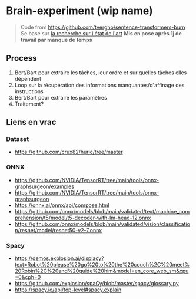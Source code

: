 # Brain-experiment (wip name)
> Code from https://github.com/tvergho/sentence-transformers-burn
> Se base sur [la recherche sur l'état de l'art](../Research/README.md)
> **Mis en pose après 1j de travail par manque de temps**

## Process
1. Bert/Bart pour extraire les tâches, leur ordre et sur quelles tâches elles dépendent
2. Loop sur la récupération des informations manquantes/d'affinage des instructions
3. Bert/Bart pour extraire les paramètres
4. Traitement?

## Liens en vrac
### Dataset
- https://github.com/crux82/huric/tree/master

### ONNX
- https://github.com/NVIDIA/TensorRT/tree/main/tools/onnx-graphsurgeon/examples
- https://github.com/NVIDIA/TensorRT/tree/main/tools/onnx-graphsurgeon
- https://onnx.ai/onnx/api/compose.html
- https://github.com/onnx/models/blob/main/validated/text/machine_comprehension/t5/model/t5-decoder-with-lm-head-12.onnx
- https://github.com/onnx/models/blob/main/validated/vision/classification/resnet/model/resnet50-v2-7.onnx

### Spacy
- https://demos.explosion.ai/displacy?text=Robot%20please%20go%20to%20the%20couch%2C%20meet%20Robin%2C%20and%20guide%20him&model=en_core_web_sm&cpu=0&cph=0
- https://github.com/explosion/spaCy/blob/master/spacy/glossary.py
- https://spacy.io/api/top-level#spacy.explain
